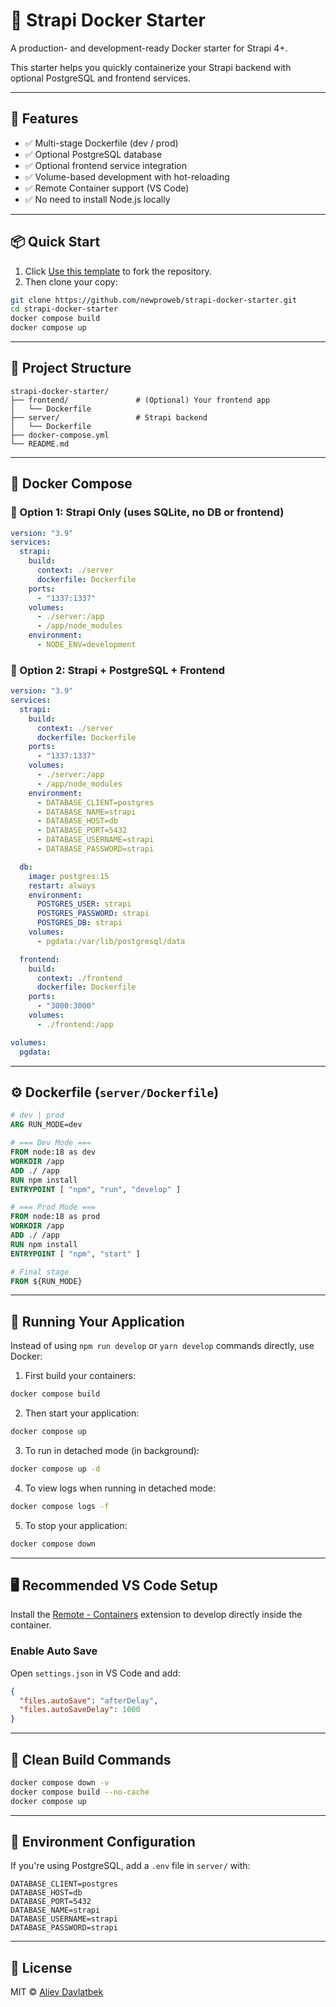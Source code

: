 # 🚀 Strapi Docker Starter

A production- and development-ready Docker starter for Strapi 4+.

This starter helps you quickly containerize your Strapi backend with optional PostgreSQL and frontend services.

---

## 🧪 Features

- ✅ Multi-stage Dockerfile (dev / prod)
- ✅ Optional PostgreSQL database
- ✅ Optional frontend service integration
- ✅ Volume-based development with hot-reloading
- ✅ Remote Container support (VS Code)
- ✅ No need to install Node.js locally

---

## 📦 Quick Start

1. Click [Use this template](https://github.com/newproweb/strapi-docker-starter.git) to fork the repository.
2. Then clone your copy:

```bash
git clone https://github.com/newproweb/strapi-docker-starter.git
cd strapi-docker-starter
docker compose build
docker compose up
```

---

## 📂 Project Structure

```
strapi-docker-starter/
├── frontend/               # (Optional) Your frontend app
│   └── Dockerfile
├── server/                 # Strapi backend
│   └── Dockerfile
├── docker-compose.yml
└── README.md
```

---

## 🐳 Docker Compose

### 🔹 Option 1: Strapi Only (uses SQLite, no DB or frontend)

```yaml
version: "3.9"
services:
  strapi:
    build:
      context: ./server
      dockerfile: Dockerfile
    ports:
      - "1337:1337"
    volumes:
      - ./server:/app
      - /app/node_modules
    environment:
      - NODE_ENV=development
```

### 🔸 Option 2: Strapi + PostgreSQL + Frontend

```yaml
version: "3.9"
services:
  strapi:
    build:
      context: ./server
      dockerfile: Dockerfile
    ports:
      - "1337:1337"
    volumes:
      - ./server:/app
      - /app/node_modules
    environment:
      - DATABASE_CLIENT=postgres
      - DATABASE_NAME=strapi
      - DATABASE_HOST=db
      - DATABASE_PORT=5432
      - DATABASE_USERNAME=strapi
      - DATABASE_PASSWORD=strapi

  db:
    image: postgres:15
    restart: always
    environment:
      POSTGRES_USER: strapi
      POSTGRES_PASSWORD: strapi
      POSTGRES_DB: strapi
    volumes:
      - pgdata:/var/lib/postgresql/data

  frontend:
    build:
      context: ./frontend
      dockerfile: Dockerfile
    ports:
      - "3000:3000"
    volumes:
      - ./frontend:/app

volumes:
  pgdata:
```

---

## ⚙️ Dockerfile (`server/Dockerfile`)

```dockerfile
# dev | prod
ARG RUN_MODE=dev

# === Dev Mode ===
FROM node:18 as dev
WORKDIR /app
ADD ./ /app
RUN npm install
ENTRYPOINT [ "npm", "run", "develop" ]

# === Prod Mode ===
FROM node:18 as prod
WORKDIR /app
ADD ./ /app
RUN npm install
ENTRYPOINT [ "npm", "start" ]

# Final stage
FROM ${RUN_MODE}
```

---

## 🚀 Running Your Application

Instead of using `npm run develop` or `yarn develop` commands directly, use Docker:

1. First build your containers:
```bash
docker compose build
```

2. Then start your application:
```bash
docker compose up
```

3. To run in detached mode (in background):
```bash
docker compose up -d
```

4. To view logs when running in detached mode:
```bash
docker compose logs -f
```

5. To stop your application:
```bash
docker compose down
```

---

## 🖥 Recommended VS Code Setup

Install the [Remote - Containers](https://marketplace.visualstudio.com/items?itemName=ms-vscode-remote.vscode-remote-extensionpack) extension to develop directly inside the container.

### Enable Auto Save

Open `settings.json` in VS Code and add:

```json
{
  "files.autoSave": "afterDelay",
  "files.autoSaveDelay": 1000
}
```

---

## 🧼 Clean Build Commands

```bash
docker compose down -v
docker compose build --no-cache
docker compose up
```

---

## 🧳 Environment Configuration

If you're using PostgreSQL, add a `.env` file in `server/` with:

```
DATABASE_CLIENT=postgres
DATABASE_HOST=db
DATABASE_PORT=5432
DATABASE_NAME=strapi
DATABASE_USERNAME=strapi
DATABASE_PASSWORD=strapi
```

---

## 🧾 License

MIT © [Aliev Davlatbek](https://github.com/newproweb)